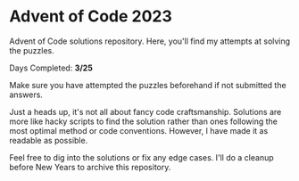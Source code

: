 # Advent of Code 2023

Advent of Code solutions repository. Here, you'll find my attempts at solving the puzzles.

Days Completed: **3/25**

Make sure you have attempted the puzzles beforehand if not submitted the answers.

Just a heads up, it's not all about fancy code craftsmanship. Solutions are more like hacky scripts to find the solution rather than ones following the most optimal method or code conventions. However, I have made it as readable as possible.

Feel free to dig into the solutions or fix any edge cases. I'll do a cleanup before New Years to archive this repository.